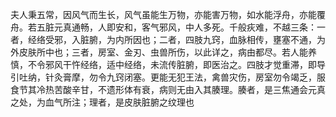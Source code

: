 夫人秉五常，因风气而生长，风气虽能生万物，亦能害万物，如水能浮舟，亦能覆舟。若五脏元真通畅，人即安和，客气邪风，中人多死。千般疢难，不越三条：一者，经络受邪，入脏腑，为内所因也；二者，四肢九窍，血脉相传，壅塞不通，为外皮肤所中也；三者，房室、金刃、虫兽所伤，以此详之，病由都尽。若人能养慎，不令邪风干忤经络，适中经络，未流传脏腑，即医治之。四肢才觉重滞，即导引吐纳，针灸膏摩，勿令九窍闭塞。更能无犯王法，禽兽灾伤，房室勿令竭乏，服食节其冷热苦酸辛甘，不遗形体有衰，病则无由入其腠理。腠者，是三焦通会元真之处，为血气所注；理者，是皮肤脏腑之纹理也